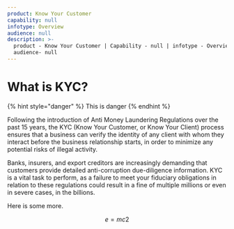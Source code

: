 ```yaml
---
product: Know Your Customer
capability: null
infotype: Overview
audience: null
description: >-
  product - Know Your Customer | Capability - null | infotype - Overview |
  audience- null
---
```


# What is KYC?





{% hint style="danger" %}
This is danger
{% endhint %}

Following the introduction of Anti Money Laundering Regulations over the past 15 years, the KYC \(Know Your Customer, or Know Your Client\) process ensures that a business can verify the identity of any client with whom they interact before the business relationship starts, in order to minimize any potential risks of illegal activity.

Banks, insurers, and export creditors are increasingly demanding that customers provide detailed anti-corruption due-diligence information. KYC is a vital task to perform, as a failure to meet your fiduciary obligations in relation to these regulations could result in a fine of multiple millions or even in severe cases, in the billions.

Here is some more.

$$
e=mc 2
$$

